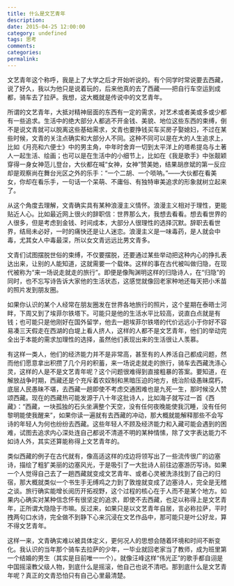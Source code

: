 ```yaml
---
title: 什么是文艺青年
description:
date: 2015-04-25 12:00:00
category: undefined
tags: 思考
comments:
categories:
permalink:
---
```



文艺青年这个称呼，我是上了大学之后才开始听说的。有个同学时常说要去西藏，说了好久，我以为他只是说着玩的，后来他真的去了西藏——把自行车空运到成都，骑车去了拉萨。我想，这大概就是传说中的文艺青年。

<!--more-->

所谓的文艺青年，大抵对精神层面的东西有一定的需求，对艺术或者美或多或少都有一些追求。生活中的绝大部分人都逃不开金钱、美貌、地位这些东西的束缚，倒不是说文青就可以脱离这些基础需求，文青也要挣钱买车买房子娶媳妇，不过在某些时候，文青的关注点确实和大部分人不同。这种不同可以是在大的人生追求上，比如《月亮和六便士》中的男主角，中年时舍弃一切到太平洋上的塔希提岛与土著人一起生活、绘画；也可以是在生活中的小细节上，比如在《我是歌手》中张靓颖穿得一身女神范儿登台，大伙都在喊“女神，女神”赞美她，结果胡彦斌的第一反应却是观察尚在舞台光区之外的乐手：“一个二胡、一个唢呐。”——大伙都在看美女，你却在看乐手，一句话一个呆萌、不庸俗、有独特审美追求的形象就树立起来了。

从这个角度去理解，文青确实具有某种浪漫主义情怀。浪漫主义相对于理性，更能贴近人心。比如最近网上很火的辞职信：世界那么大，我想去看看。想去看世界的人很多，但是考虑到金钱、时间成本，大部分人很理性的选择沉默。辞职去看世界，结局未必好，一时的痛快还是让人迷恋。浪漫主义是一味毒药，是人就会中毒，尤其女人中毒最深，所以女文青远远比男文青多。

文青们试图摆脱世俗的束缚，不仅要摆脱，还要通过某些举动把这种内心的挣扎表达出来，让别的人能知道，这就需要一个载体。这样的事在古代被叫做归隐，在现代被称为“来一场说走就走的旅行”。即便是像陶渊明这样的归隐诗人，在“归隐”的同时，也不忘写诗告诉大家他的生活状态，这感觉就像回老家种地还每天把小禾苗的照片发到朋友圈。

如果你认识的某个人经常在朋友圈发在世界各地旅行的照片，这个星期在泰晤士河眫，下周又到了埃菲尔铁塔下。可能只是他的生活水平比较高，说直白点就是有钱；也可能只是他刚好在国外留学，他去一趟埃菲尔铁塔的代价远远小于你好不容易凑三天假走在西湖的白堤上看人挤人，这样的人都不是文艺青年，他们的举动完全出于本能的需求加理性的选择，虽然他们表现出来的生活很让人羡慕。

有这样一类人，他们的经济能力并不是非常高，甚至有的人养活自己都成问题，然而他们愿意拿出积攒了几个月的积蓄，来一场说走就走的旅行，骑车去西藏洗涤心灵，这样的人是不是文艺青年呢？这个问题很难得到直接粗暴的答案。要知道，在解放战争时期，西藏还是个充斥着农奴制和黑暗压迫的地方，统治阶级愚昧腐朽，底层人民愚昧不堪，去西藏一趟即使不考虑交通困难也是九死一生，那时候没人赞颂西藏。现在的西藏热可能发源于八十年这批诗人，比如海子就写过一首《西藏》：“西藏，一块孤独的石头坐满整个天空，没有任何夜晚能使我沉睡，没有任何黎明能使我醒来”，如果你读一遍就有去西藏的冲动，那大概就能解释那些不会写诗的年轻人为何也纷纷去西藏。这些年轻人不顾及经济能力和入藏可能会遇到的困难，试图去追求内心深处连自己都说不清道不明的某种情愫，除了文字表达能力不如诗人外，其实还算能称得上文艺青年的。

类似西藏的例子在古代就有，像高适这样的戍边将领写出了一些流传很广的边塞诗，描绘了粗犷美丽的边塞风光，于是吸引了一大批诗人前往边塞游历写诗。如果一个人觉得自己去了一趟西藏就变成文艺青年、或者心灵被洗涤找到了自己的归宿，那大概就类似一个书生手无缚鸡之力到了敦煌就变成了边塞诗人，完全是无稽之谈。旅行确实能增长阅历开拓视野，这个过程的核心在于人而不是某个地方。如果内心确实对某种信念怀有很坚定的追求，即使不去西藏，也足以称得上是文艺青年，正所谓大隐隐于市嘛。反过来，如果只是以文艺青年自居，言必称拉萨，平时拽两句口水诗，完全做不到静下心来沉浸在文艺作品中，那可能只是叶公好龙，算不得文艺青年。

这样一来，文青确实难以被具体定义，更何况人的思想会随着环境和时间不断变化。我认识的当年那个骑车去拉萨的少年，一毕业就回老家当了教师，成为班里第一个结婚的男生（其实是目前唯一一个）。就像汪峰这样“伟光正”的歌手都自诩是中国摇滚教父级人物，到底什么是摇滚，他自己也说不清吧。那到底什么是文艺青年呢？真正的文青恐怕只有自己心里最清楚。